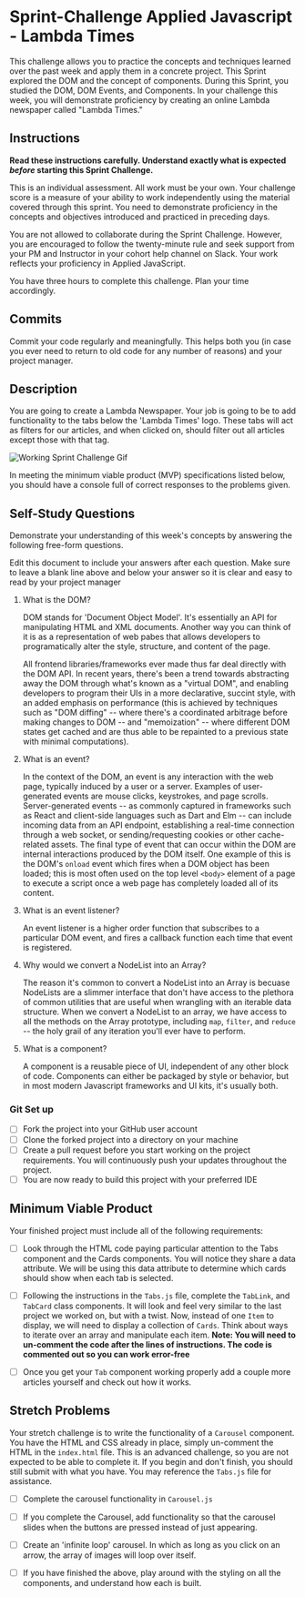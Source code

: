 # Sprint-Challenge Applied Javascript - Lambda Times

This challenge allows you to practice the concepts and techniques learned over the past week and apply them in a concrete project. This Sprint explored the DOM and the concept of components. During this Sprint, you studied the DOM, DOM Events, and Components. In your challenge this week, you will demonstrate proficiency by creating an online Lambda newspaper called "Lambda Times."

## Instructions

**Read these instructions carefully. Understand exactly what is expected _before_ starting this Sprint Challenge.**

This is an individual assessment. All work must be your own. Your challenge score is a measure of your ability to work independently using the material covered through this sprint. You need to demonstrate proficiency in the concepts and objectives introduced and practiced in preceding days.

You are not allowed to collaborate during the Sprint Challenge. However, you are encouraged to follow the twenty-minute rule and seek support from your PM and Instructor in your cohort help channel on Slack. Your work reflects your proficiency in Applied JavaScript.

You have three hours to complete this challenge. Plan your time accordingly.

## Commits

Commit your code regularly and meaningfully. This helps both you (in case you ever need to return to old code for any number of reasons) and your project manager.

## Description

You are going to create a Lambda Newspaper. Your job is going to be to add functionality to the tabs below the 'Lambda Times' logo. These tabs will act as filters for our articles, and when clicked on, should filter out all articles except those with that tag.

![Working Sprint Challenge Gif](./Sprint-Challenge.gif 'Example of working project')

In meeting the minimum viable product (MVP) specifications listed below, you should have a console full of correct responses to the problems given.

## Self-Study Questions

Demonstrate your understanding of this week's concepts by answering the following free-form questions.

Edit this document to include your answers after each question. Make sure to leave a blank line above and below your answer so it is clear and easy to read by your project manager

1. What is the DOM?

    DOM stands for 'Document Object Model'. It's essentially an API for manipulating HTML and XML documents. Another way you can think of it is as a representation of web pabes that allows developers to programatically alter the style, structure, and content of the page.

    All frontend libraries/frameworks ever made thus far deal directly with the DOM API. In recent years, there's been a trend towards abstracting away the DOM through what's known as a "virtual DOM", and enabling developers to program their UIs in a more declarative, succint style, with an added emphasis on performance (this is achieved by techniques such as "DOM diffing" -- where there's a coordinated arbitrage before making changes to DOM -- and "memoization" -- where different DOM states get cached and are thus able to be repainted to a previous state with minimal computations).

2. What is an event?
    
    In the context of the DOM, an event is any interaction with the web page, typically induced by a user or a server. Examples of user-generated events are mouse clicks, keystrokes, and page scrolls. Server-generated events -- as commonly captured in frameworks such as React and client-side languages such as Dart and Elm -- can include incoming data from an API endpoint, establishing a real-time connection through a web socket, or sending/requesting cookies or other cache-related assets. The final type of event that can occur within the DOM are internal interactions produced by the DOM itself. One example of this is the DOM's `onload` event which fires when a DOM object has been loaded; this is most often used on the top level `<body>` element of a page to execute a script once a web page has completely loaded all of its content.

3. What is an event listener?

    An event listener is a higher order function that subscribes to a particular DOM event, and fires a callback function each time that event is registered.

4. Why would we convert a NodeList into an Array?

    The reason it's common to convert a NodeList into an Array is becuase NodeLists are a slimmer interface that don't have access to the plethora of common utilities that are useful when wrangling with an iterable data structure. When we convert a NodeList to an array, we have access to all the methods on the Array prototype, including `map`, `filter`, and `reduce` -- the holy grail of any iteration you'll ever have to perform.

5. What is a component?

    A component is a reusable piece of UI, independent of any other block of code. Components can either be packaged by style or behavior, but in most modern Javascript frameworks and UI kits, it's usually both.

### Git Set up

* [ ] Fork the project into your GitHub user account
* [ ] Clone the forked project into a directory on your machine
* [ ] Create a pull request before you start working on the project requirements.  You will continuously push your updates throughout the project.
* [ ] You are now ready to build this project with your preferred IDE

## Minimum Viable Product

Your finished project must include all of the following requirements:

* [ ] Look through the HTML code paying particular attention to the Tabs component and the Cards components. You will notice they share a data attribute. We will be using this data attribute to determine which cards should show when each tab is selected.

* [ ] Following the instructions in the `Tabs.js` file, complete the `TabLink`, and `TabCard` class components. It will look and feel very similar to the last project we worked on, but with a twist. Now, instead of one `Item` to display, we will need to display a collection of `Cards`. Think about ways to iterate over an array and manipulate each item.  **Note: You will need to un-comment the code after the lines of instructions.  The code is commented out so you can work error-free**

* [ ] Once you get your `Tab` component working properly add a couple more articles yourself and check out how it works.

## Stretch Problems

Your stretch challenge is to write the functionality of a `Carousel` component. You have the HTML and CSS already in place, simply un-comment the HTML in the `index.html` file. This is an advanced challenge, so you are not expected to be able to complete it. If you begin and don't finish, you should still submit with what you have. You may reference the `Tabs.js` file for assistance.

* [ ] Complete the carousel functionality in `Carousel.js`

* [ ] If you complete the Carousel, add functionality so that the carousel slides when the buttons are pressed instead of just appearing.

* [ ] Create an 'infinite loop' carousel. In which as long as you click on an arrow, the array of images will loop over itself.

* [ ] If you have finished the above, play around with the styling on all the components, and understand how each is built.
